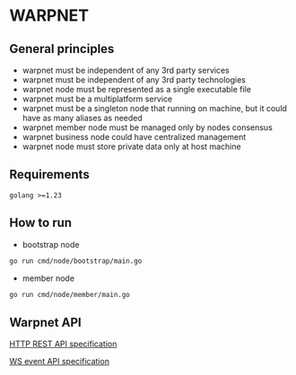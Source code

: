# WARPNET
## General principles
- warpnet must be independent of any 3rd party services
- warpnet must be independent of any 3rd party technologies
- warpnet node must be represented as a single executable file
- warpnet must be a multiplatform service
- warpnet must be a singleton node that running on machine, but it could have as many aliases as needed
- warpnet member node must be managed only by nodes consensus
- warpnet business node could have centralized management
- warpnet node must store private data only at host machine

## Requirements
    golang >=1.23

## How to run
- bootstrap node
```bash 
go run cmd/node/bootstrap/main.go
```
- member node
```bash 
go run cmd/node/member/main.go
```

## Warpnet API
[HTTP REST API specification](spec/local-api.yml)

[WS event API specification](spec/event-api.yml)
